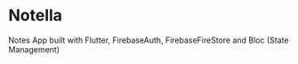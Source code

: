 # Notella

Notes App built with Flutter, FirebaseAuth, FirebaseFireStore and Bloc (State Management)
